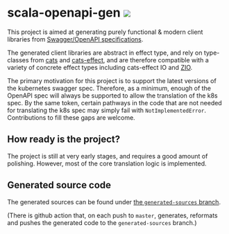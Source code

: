 # scala-openapi-gen ![](https://github.com/pmellati/scala-openapi-gen/workflows/CI/badge.svg)

This project is aimed at generating purely functional & modern client libraries from [Swagger/OpenAPI specifications](https://en.wikipedia.org/wiki/OpenAPI_Specification).

The generated client libraries are abstract in effect type, and rely on type-classes from [cats](https://typelevel.org/cats/) and [cats-effect](https://typelevel.org/cats-effect/), and are therefore compatible with a variety of concrete effect types including cats-effect IO and [ZIO](https://zio.dev/).

The primary motivation for this project is to support the latest versions of the kubernetes swagger spec. Therefore, as a minimum, enough of the OpenAPI spec will always be supported to allow the translation of the k8s spec. By the same token, certain pathways in the code that are not needed for translating the k8s spec may simply fail with `NotImplementedError`. Contributions to fill these gaps are welcome.

## How ready is the project?

The project is still at very early stages, and requires a good amount of polishing. However, most of the core translation logic is implemented.

## Generated source code

The generated sources can be found under [the `generated-sources` branch](https://github.com/pmellati/scala-openapi-gen/tree/generated-sources/kubeclient/generatedSrc/kubeclient).

(There is github action that, on each push to `master`, generates, reformats and pushes the generated code to the `generated-sources` branch.)